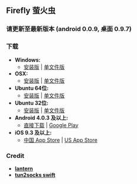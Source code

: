 ## Firefly 萤火虫

### 请更新至最新版本 (android 0.0.9, 桌面 0.9.7)

### 下载 
- **Windows:**            
  + [安装版](https://github.com/yinghuocho/download/blob/master/firefly_windows_386_install.exe?raw=true) | [单文件版](https://github.com/yinghuocho/download/blob/master/firefly_windows_386.exe?raw=true) 
- **OSX:**                
  + [安装版](https://github.com/yinghuocho/download/blob/master/firefly_darwin_amd64_install.dmg?raw=true) | [单文件版](https://github.com/yinghuocho/download/blob/master/firefly_darwin_amd64?raw=true)
- **Ubuntu 64位:**  
  + [安装版](https://github.com/yinghuocho/download/blob/master/firefly_linux_amd64_install.deb?raw=true) | [单文件版](https://github.com/yinghuocho/download/blob/master/firefly_linux_amd64?raw=true)
- **Ubuntu 32位:**
  + [安装版](https://github.com/yinghuocho/download/blob/master/firefly_linux_386_install.deb?raw=true) | [单文件版](https://github.com/yinghuocho/download/blob/master/firefly_linux_386?raw=true)
- **Android 4.0.3 及以上:**
  + [直接下载](https://github.com/yinghuocho/download/blob/master/firefly.apk?raw=true) | [Google Play](https://play.google.com/store/apps/details?id=org.gofirefly.android.vpn)
- **iOS 9.3 及以上:**
  + [中国 App Store](https://itunes.apple.com/cn/app/%E5%B0%BC%E9%A9%AC%E4%BB%A3%E7%90%86/id1260125306?mt=8) | [US App Store](https://itunes.apple.com/us/app/mudhorse-proxy/id1260125306)

### Credit
- [**lantern**](https://github.com/getlantern/lantern)
- [**tun2socks swift**](https://github.com/zhuhaow/tun2socks)

